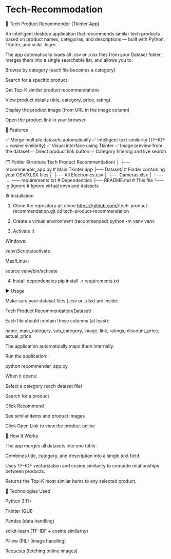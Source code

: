 # Tech-Recommodation

🧠 Tech Product Recommender (Tkinter App)

An intelligent desktop application that recommends similar tech products based on product names, categories, and descriptions — built with Python, Tkinter, and scikit-learn.

The app automatically loads all .csv or .xlsx files from your Dataset folder, merges them into a single searchable list, and allows you to:

Browse by category (each file becomes a category)

Search for a specific product

Get Top-K similar product recommendations

View product details (title, category, price, rating)

Display the product image (from URL in the image column)

Open the product link in your browser

🧩 Features

✅ Merge multiple datasets automatically
✅ Intelligent text similarity (TF-IDF + cosine similarity)
✅ Visual interface using Tkinter
✅ Image preview from the dataset
✅ Direct product link button
✅ Category filtering and live search

🗂️ Folder Structure
Tech Product Recommendation/
│
├── recommender_app.py          # Main Tkinter app
├── Dataset/                    # Folder containing your CSV/XLSX files
│   ├── All Electronics.csv
│   ├── Cameras.xlsx
│   └── ...
├── requirements.txt            # Dependencies
├── README.md                   # This file
└── .gitignore                  # Ignore virtual envs and datasets

⚙️ Installation
1. Clone the repository
git clone https://github.com/<your-username>/tech-product-recommendation.git
cd tech-product-recommendation

2. Create a virtual environment (recommended)
python -m venv venv

3. Activate it

Windows:

venv\Scripts\activate


Mac/Linux:

source venv/bin/activate

4. Install dependencies
pip install -r requirements.txt

▶️ Usage

Make sure your dataset files (.csv or .xlsx) are inside:

Tech Product Recommendation/Dataset/


Each file should contain these columns (at least):

name, main_category, sub_category, image, link, ratings, discount_price, actual_price


The application automatically maps them internally.

Run the application:

python recommender_app.py


When it opens:

Select a category (each dataset file)

Search for a product

Click Recommend

See similar items and product images

Click Open Link to view the product online

🧠 How It Works

The app merges all datasets into one table.

Combines title, category, and description into a single text field.

Uses TF-IDF vectorization and cosine similarity to compute relationships between products.

Returns the Top-K most similar items to any selected product.

🧰 Technologies Used

Python 3.11+

Tkinter (GUI)

Pandas (data handling)

scikit-learn (TF-IDF + cosine similarity)

Pillow (PIL) (image handling)

Requests (fetching online images)
